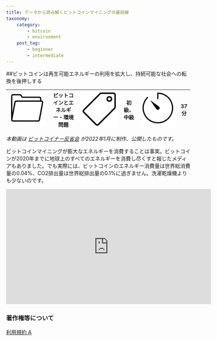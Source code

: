 ```yaml
---
title: データから読み解くビットコインマイニングの最前線
taxonomy:
    category:
        - bitcoin
        - environment
    post_tag:
        - beginner
        - intermediate
---
```


##ビットコインは再生可能エネルギーの利用を拡大し、持続可能な社会への転換を後押しする

|  ![Category](/_images/category.png)  |  ビットコインとエネルギー・環境問題  |  ![Tag](/_images/tag.png)  |  初級、中級  | ![Time](/_images/timer.png)  |  37分  |
| ---- | ---- | ---- | ---- | ---- | ---- |

*本動画は [ビットコイナー反省会](https://www.youtube.com/channel/UCRP9Ij6gL9IViB7MS3Ez9aw) が2022年1月に制作、公開したものです。*

ビットコインマイニングが膨大なエネルギーを消費することは事実。ビットコインが2020年までに地球上のすべてのエネルギーを消費し尽くすと報じたメディアもありました。でも実際には、ビットコインのエネルギー消費量は世界総消費量の0.04%、CO2排出量は世界総排出量の0.1%に過ぎません。洗濯乾燥機よりも少ないのです。

<center><iframe width="560" height="315" src="https://www.youtube.com/embed/oD3B4qm2HTg" title="YouTube video player" frameborder="0" allow="accelerometer; autoplay; clipboard-write; encrypted-media; gyroscope; picture-in-picture" allowfullscreen=""></iframe></center>


### 著作権等について
[利用規約 A](https://lostinbitcoin.jp/copyright/#uaa)
